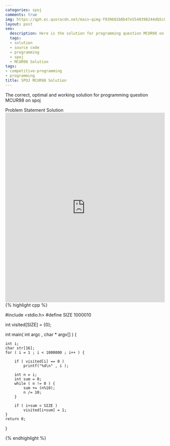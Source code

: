 ```yaml
---
categories: spoj
comments: true
img: https://qph.ec.quoracdn.net/main-qimg-f939681b0b47e5540398244db5c8966f?convert_to_webp=true
layout: post
seo:
  description: Here is the solution for programming question MCUR98 on spoj
  tags:
  - solution
  - source code
  - programming
  - spoj
  - MCUR98 Solution
tags:
- competitive-programming
- programming
title: SPOJ MCUR98 Solution
---
```

The correct, optimal and working solution for programming question MCUR98 on spoj

<div class="ui secondary pointing large menu">
  <a class="grey item" data-tab="problem-statement">
    Problem Statement
  </a>
  <a class="active item grey" data-tab="solution">
    Solution
  </a>
</div>
<div class="ui bottom attached tab" data-tab="problem-statement">
    <iframe src="http://www.spoj.com/problems/MCUR98/" width="100%" height="600px" style="overflow: scroll; border: none;"></iframe>
</div>
<div class="ui bottom attached active tab" data-tab="solution">
{% highlight cpp %}

#include <stdio.h>
#define SIZE 1000010

int visited[SIZE] = {0};

int main( int argc , char * argv[] ) {

	int i;
	char str[16];
	for ( i = 1 ; i < 1000000 ; i++ ) {

		if ( visited[i] == 0 )
			printf("%d\n" , i );

		int n = i;
		int sum = 0;
		while ( n != 0 ) {
			sum += (n%10);
			n /= 10;
		}

		if ( i+sum < SIZE )
			visited[i+sum] = 1;
	}
	return 0;
}


{% endhighlight %}
</div>
